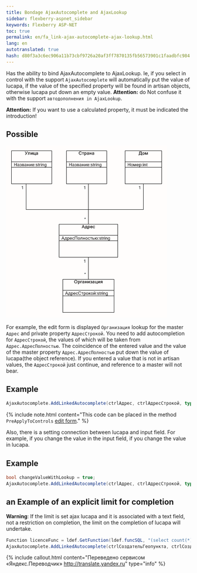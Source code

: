 ```yaml
--- 
title: Bondage AjaxAutocomplete and AjaxLookup 
sidebar: flexberry-aspnet_sidebar 
keywords: Flexberry ASP-NET 
toc: true 
permalink: en/fa_link-ajax-autocomplete-ajax-lookup.html 
lang: en 
autotranslated: true 
hash: d80f3a3c6ec906a11b73cbf9726a20af3ff7870135fb56573901c1faadbfc984 
--- 
```


Has the ability to bind AjaxAutocomplete to AjaxLookup. Ie, if you select in control with the support `AjaxAutocomplete` will automatically put the value of lucapa, if the value of the specified property will be found in artisan objects, otherwise lucapa put down an empty value. 
__Attention:__ do Not confuse it with the support `автодополнения in AjaxLookup`. 

__Attention:__ If you want to use a calculated property, it must be indicated the introduction! 

## Possible 

![](/images/pages/products/flexberry-aspnet/controls/link-autocomplete.png) 

For example, the edit form is displayed `Организация` lookup for the master `Адрес` and private property `АдресСтрокой`. You need to add autocompletion for `АдресСтрокой`, the values of which will be taken from `Адрес.АдресПолностью`. The coincidence of the entered value and the value of the master property `Адрес.АдресПолностью` put down the value of lucapa(the object reference). If you entered a value that is not in artisan values, the `АдресСтрокой` just continue, and reference to a master will not bear. 

## Example 

```csharp
AjaxAutocomplete.AddLinkedAutocomplete(ctrlАдрес, ctrlАдресСтрокой, typeof(Адрес), "Adrasmanskiy");
``` 

{% include note.html content="This code can be placed in the method `PreApplyToControls` [edit form](fa_form-interaction.html)." %} 

Also, there is a setting connection between lucapa and input field. For example, if you change the value in the input field, if you change the value in lucapa. 

## Example 

```csharp
bool changeValueWithLookup = true;
AjaxAutocomplete.AddLinkedAutocomplete(ctrlАдрес, ctrlАдресСтрокой, typeof(Адрес), "Adrasmanskiy", changeValueWithLookup);
``` 

## an Example of an explicit limit for completion 

__Warning__: If the limit is set ajax lucapa and it is associated with a text field, not a restriction on completion, the limit on the completion of lucapa will undertake. 

```csharp
Function licenceFunc = ldef.GetFunction(ldef.funcSQL, "(select count(*) from Licenzirovanie where STORMMainObjectKey = Organization) > 0");
AjaxAutocomplete.AddLinkedAutocomplete(ctrlСоздательГеопункта, ctrlСоздательГеопунктаСтрокой, typeof(Организация), "ORGANIZACIJA",  true, true, licenceFunc);
``` 



{% include callout.html content="Переведено сервисом «Яндекс.Переводчик» <http://translate.yandex.ru>" type="info" %}